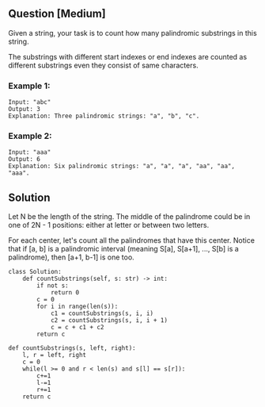 ## Question [Medium]
Given a string, your task is to count how many palindromic substrings in this string.

The substrings with different start indexes or end indexes are counted as different substrings even they consist of same characters.

### Example 1:
```
Input: "abc"
Output: 3
Explanation: Three palindromic strings: "a", "b", "c".
```

### Example 2:
```
Input: "aaa"
Output: 6
Explanation: Six palindromic strings: "a", "a", "a", "aa", "aa", "aaa".
```


## Solution

Let N be the length of the string. The middle of the palindrome could be in one of 2N - 1 positions: either at letter or between two letters.

For each center, let's count all the palindromes that have this center. Notice that if [a, b] is a palindromic interval (meaning S[a], S[a+1], ..., S[b] is a palindrome), then [a+1, b-1] is one too. 


```
class Solution:
    def countSubstrings(self, s: str) -> int:
        if not s:
            return 0
        c = 0
        for i in range(len(s)):
            c1 = countSubstrings(s, i, i) 
            c2 = countSubstrings(s, i, i + 1)
            c = c + c1 + c2
        return c

def countSubstrings(s, left, right):
    l, r = left, right
    c = 0
    while(l >= 0 and r < len(s) and s[l] == s[r]):
        c+=1
        l-=1
        r+=1
    return c
```
